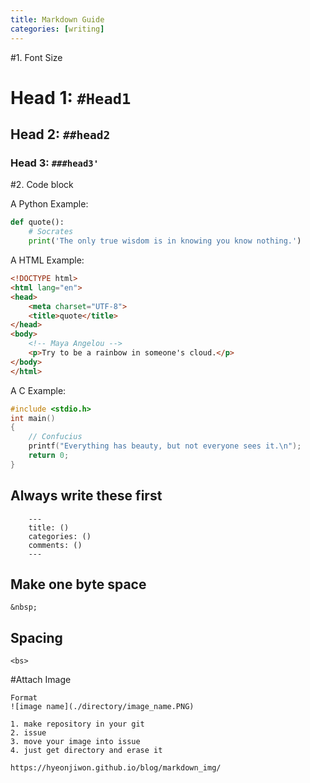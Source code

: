 ```yaml
---
title: Markdown Guide
categories: [writing]
---
```


#1. Font Size

# Head 1: ```#Head1```
## Head 2: ```##head2```
### Head 3: ```###head3'```


#2. Code block

A Python Example:

```python
def quote():
    # Socrates
    print('The only true wisdom is in knowing you know nothing.')
```
A HTML Example:

```html
<!DOCTYPE html>
<html lang="en">
<head>
    <meta charset="UTF-8">
    <title>quote</title>
</head>
<body>
    <!-- Maya Angelou -->
    <p>Try to be a rainbow in someone's cloud.</p>
</body>
</html>
```


A C Example:

```c
#include <stdio.h>
int main()
{
    // Confucius
    printf("Everything has beauty, but not everyone sees it.\n");
    return 0;
}
```



## Always write these first
```
	---
	title: () 
	categories: ()
	comments: ()
	---
```

## Make one byte space
```
&nbsp;
```

## Spacing
```
<bs>
```



#Attach Image
```
Format
![image name](./directory/image_name.PNG)

1. make repository in your git
2. issue 
3. move your image into issue
4. just get directory and erase it

https://hyeonjiwon.github.io/blog/markdown_img/
```
